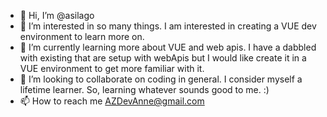 - 👋 Hi, I’m @asilago
- 👀 I’m interested in so many things.  I am interested in creating a VUE dev environment to learn more on.  
- 🌱 I’m currently learning more about VUE and web apis.  I have a dabbled with existing that are setup with webApis but I would like create it in a VUE environment to get more familiar with it.
- 💞️ I’m looking to collaborate on coding in general.  I consider myself a lifetime learner.  So, learning whatever sounds good to me. :)
- 📫 How to reach me AZDevAnne@gmail.com

<!---
asilago/asilago is a ✨ special ✨ repository because its `README.md` (this file) appears on your GitHub profile.
You can click the Preview link to take a look at your changes.
--->
